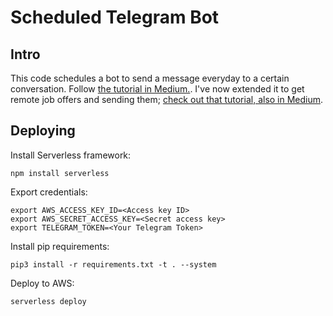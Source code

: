 # Scheduled Telegram Bot

## Intro

This code schedules a bot to send a message everyday to a certain conversation. Follow [the tutorial in Medium.](https://medium.com/@unnonueve/automate-a-telegram-bot-to-send-daily-messages-in-less-than-40-lines-of-python-code-e81858d15854). I've now extended it to get remote job offers and sending them; [check out that tutorial, also in Medium](https://towardsdatascience.com/how-to-create-an-automated-remote-job-finder-with-python-7e20ee233e2b).

## Deploying

Install Serverless framework:

`npm install serverless`

Export credentials:

```
export AWS_ACCESS_KEY_ID=<Access key ID>
export AWS_SECRET_ACCESS_KEY=<Secret access key>
export TELEGRAM_TOKEN=<Your Telegram Token>
```

Install pip requirements:

`pip3 install -r requirements.txt -t . --system`

Deploy to AWS:

`serverless deploy`
